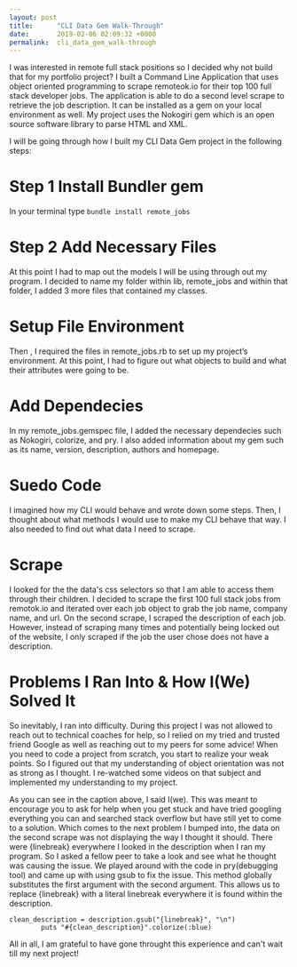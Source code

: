 ```yaml
---
layout: post
title:      "CLI Data Gem Walk-Through"
date:       2019-02-06 02:09:32 +0000
permalink:  cli_data_gem_walk-through
---
```



I was interested in remote full stack positions so I decided why not build that for my portfolio project? I built a Command Line Application that uses object oriented programming to scrape remoteok.io for their top 100 full stack developer jobs. The application is able to do a second level scrape to retrieve the job description. It can be installed as a gem on your local environment as well. My project uses the Nokogiri gem which is an open source software library to parse HTML and XML. 

I will be going through how I built my CLI Data Gem project in the following steps:

# Step 1 Install Bundler gem
In your terminal type
`bundle install remote_jobs`

# Step 2 Add Necessary Files
At this point I had to map out the models I will be using through out my program. I decided to name my folder within lib, remote_jobs and within that folder, I added 3 more files that contained my classes. 


# Setup File Environment
Then , I required the files in remote_jobs.rb to set up my project’s environment. At this point, I had to figure out what objects to build and what their attributes were going to be.


# Add Dependecies
In my remote_jobs.gemspec file, I added the necessary dependecies such as Nokogiri, colorize, and pry. I also added information about my gem such as its name, version, description, authors and homepage.


# Suedo Code
I imagined how my CLI would behave and wrote down some steps. Then, I thought about what methods I would use to make my CLI behave that way. I also needed to find out what data I need to scrape.

# Scrape
I looked for the the data's css selectors so that I am able to access them through their children. I decided to scrape the first 100 full stack jobs from remotok.io and iterated over each job object to grab the job name, company name, and url. On the second scrape, I scraped the description of each job. However, instead of scraping many times and potentially being locked out of the website, I only scraped if the job the user chose does not have a description. 



# Problems I Ran Into & How I(We) Solved It
So inevitably, I ran into difficulty. During this project I was not allowed to reach out to technical coaches for help, so I relied on my tried and trusted friend Google as well as reaching out to my peers for some advice! When you need to code a project from scratch,  you start to realize your weak points. So I figured out that my understanding of object orientation was not as strong as I thought. I re-watched some videos on that subject and implemented my understanding to my project. 

As you can see in the caption above, I said I(we). This was meant to encourage you to ask for help when you get stuck and have tried googling everything you can and searched stack overflow but have still yet to come to a solution. Which comes to the next problem I bumped into, the data on the second scrape was not displaying the way I thought it should. There were {linebreak} everywhere I looked in the description when I ran my program. So I asked a fellow peer to take a look and see what he thought was causing the issue. We played around with the code in pry(debugging tool) and came up with using gsub to fix the issue. This method globally substitutes the first argument with the second argument. This allows us to replace {linebreak} with a literal linebreak everywhere it is found within the description.

```
clean_description = description.gsub("{linebreak}", "\n")
        puts "#{clean_description}".colorize(:blue)
```



All in all, I am grateful to have gone throught this experience and can't wait till my next project!








